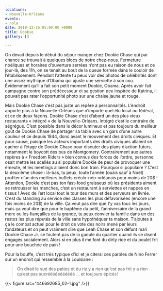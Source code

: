 ```yaml
---
locations:
- Nouvelle-Orléans
events:
- nola
date: 2018-12-26 05:00:00 +0000
title: Dookie
gallery: []

---
```

On devait depuis le début du séjour manger chez Dookie Chase qui par chance se trouvait à quelques blocs de notre chez-nous. Fermeture noëliques et horaires d’ouverture serrées n’ont pas eu raison de nous et ce jour-là, dès 11h, on se tenait au bout de la queue formée dans le couloir de l’établissement. Pendant l’attente tu peux voir des photos de célébrités dont une assez mythique d’Obama qui ajuste une serviette à son cou. Évidemment qu’il a fait son petit moment Dookie, Obama. Après avoir fait campagne contre son prédécesseur et sa gestion peu inspirée de Katrina, il pouvait pas rater l’opportunité photo sur une chaise jaune et rouge.

Mais Dookie Chase c’est pas juste un repère à personnalités. L’endroit apporte plus à la Nouvelle-Orléans que n’importe quel élu local ou fédéral, et ce de deux façons. Dookie Chase c’est d’abord un des plus vieux restaurants « intégré » de la Nouvelle-Orléans. Intégré c’est le contraire de ségrégué. C’est possible dans le décor lumineux et pas toujours du meilleur goût de Dookie Chase de partager sa table avec un gars d’une autre couleur et ce depuis 1944, donc avant le mouvement des droits civiques.
Et pour cause, puisque les acteurs importants des droits civiques allaient se cacher à l’étage de Dookie Chase pour discuter des plans d’action futurs, notamment le boycott des bus de Montgomery. Contrairement aux autres repères à « Freedom Riders » bien connus des forces de l’ordre, personne osait mettre les scellés au si populaire Dookie de peur de provoquer une émeute, et les meetings allaient donc bon train.
Pourquoi si populaire ? C’est la deuxième chose : là-bas, tu peux, toute l’année (ouais sauf à Noël) profiter d’un des meilleurs buffets créolo-néo-orléanais pour moins de 20$ ! Attention, Dookie c’est pas ton fast-food graisseux où les présidents aiment se retrousser les manches, c’est un restaurant à serviettes et nappes en tissus ! Avec de l’art local tout le tour des murs et des serveurs en livrée. C’est du standing au service des classes les plus défavorisées (encore une fois moins de 20$) de la ville.
Ça veut pas dire que t’y vas tous les jours, mais ça veut dire que pour le baptême du petit, l’anniversaire de la grand mère ou les fiançailles de la grande, tu peux convier ta famille dans un des restos les plus réputés de la ville sans hypothéquer ta maison. T’ajoutes à ça le combat actuel pour le droit de vote des noirs mené par leurs fondateurs et on peut vraiment dire que Leah Chase et son défunt mari Dookie Chase Jr. se foutent pas de la gueule du quartier quand ils se disent engagés socialement.
Alors si en plus il me font du dirty rice et du poulet frit pour une bouchée de pain !

Pour la bouffe, c’est très typique d’ici et je citerai ces paroles de Nino Ferrer sur un endroit qui ressemble à la Louisiane :

> On dirait le sud
> des pattes et du riz
> y a rien qu’est pas frit
> y a rien qu’est pas sucrééééééééééé
> .
> .
> et toujours épicés!

{{< figure src="446692685_02-1.jpg" />}}